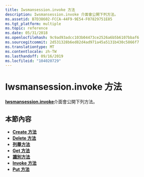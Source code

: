 ```yaml
---
title: Iwsmansession.invoke 方法
description: Iwsmansession.invoke 介面會公開下列方法。
ms.assetid: B7D38602-FCCA-44F9-9E54-F07829751E85
ms.tgt_platform: multiple
ms.topic: reference
ms.date: 05/31/2018
ms.openlocfilehash: 9c9ad93adcc103b04473ce2526a6b5b6107bbaf6
ms.sourcegitcommit: 2d531328b6ed82d4ad971a45a5131b430c5866f7
ms.translationtype: MT
ms.contentlocale: zh-TW
ms.lasthandoff: 09/16/2019
ms.locfileid: "104020729"
---
```

# <a name="iwsmansession-methods"></a>Iwsmansession.invoke 方法

[**Iwsmansession.invoke**](/windows/desktop/api/WSManDisp/nn-wsmandisp-iwsmansession)介面會公開下列方法。

## <a name="in-this-section"></a>本節內容

-   [**Create 方法**](/windows/desktop/api/WSManDisp/nf-wsmandisp-iwsmansession-create)
-   [**Delete 方法**](/windows/desktop/api/WSManDisp/nf-wsmandisp-iwsmansession-delete)
-   [**列舉方法**](/windows/desktop/api/WSManDisp/nf-wsmandisp-iwsmansession-enumerate)
-   [**Get 方法**](/windows/desktop/api/WSManDisp/nf-wsmandisp-iwsmansession-get)
-   [**識別方法**](/windows/desktop/api/WSManDisp/nf-wsmandisp-iwsmansession-identify)
-   [**Invoke 方法**](/windows/desktop/api/WSManDisp/nf-wsmandisp-iwsmansession-invoke)
-   [**Put 方法**](/windows/desktop/api/WSManDisp/nf-wsmandisp-iwsmansession-put)

 

 




